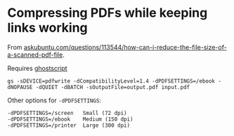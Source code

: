 # Compressing PDFs while keeping links working

From [askubuntu.com/questions/113544/how-can-i-reduce-the-file-size-of-a-scanned-pdf-file](https://askubuntu.com/questions/113544/how-can-i-reduce-the-file-size-of-a-scanned-pdf-file).

Requires [ghostscript](https://www.ghostscript.com/)

```
gs -sDEVICE=pdfwrite -dCompatibilityLevel=1.4 -dPDFSETTINGS=/ebook -dNOPAUSE -dQUIET -dBATCH -sOutputFile=output.pdf input.pdf
```

Other options for `-dPDFSETTINGS`:
```
-dPDFSETTINGS=/screen   Small (72 dpi)
-dPDFSETTINGS=/ebook    Medium (150 dpi)
-dPDFSETTINGS=/printer  Large (300 dpi)
```